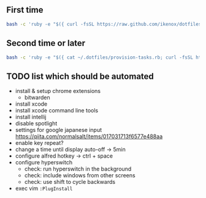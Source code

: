 ## First time

```sh
bash -c 'ruby -e "$({ curl -fsSL https://raw.github.com/ikenox/dotfiles/master/provision-tasks.rb; curl -fsSL https://raw.githubusercontent.com/ikenox/equil/0.2.0/equil.rb; })" essentials'
```

## Second time or later

```sh
bash -c 'ruby -e "$({ cat ~/.dotfiles/provision-tasks.rb; curl -fsSL https://raw.githubusercontent.com/ikenox/equil/0.2.0/equil.rb; })" essentials'
```

## TODO list which should be automated

- install & setup chrome extensions
    - bitwarden
- install xcode
- install xcode command line tools
- install intellij
- disable spotlight
- settings for google japanese input https://qiita.com/normalsalt/items/017031713f6577e488aa
- enable key repeat?
- change a time until display auto-off -> 5min
- configure alfred hotkey -> ctrl + space
- configure hyperswitch
    - check: run hyperswitch in the background
    - check: include windows from other screens
    - check: use shift to cycle backwards
- exec vim `:PlugInstall`


